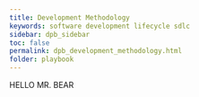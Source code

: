 ```yaml
---
title: Development Methodology
keywords: software development lifecycle sdlc
sidebar: dpb_sidebar
toc: false
permalink: dpb_development_methodology.html
folder: playbook
---
```

HELLO MR. BEAR
